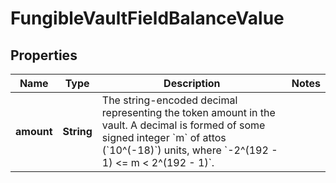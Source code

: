 

# FungibleVaultFieldBalanceValue


## Properties

| Name | Type | Description | Notes |
|------------ | ------------- | ------------- | -------------|
|**amount** | **String** | The string-encoded decimal representing the token amount in the vault. A decimal is formed of some signed integer &#x60;m&#x60; of attos (&#x60;10^(-18)&#x60;) units, where &#x60;-2^(192 - 1) &lt;&#x3D; m &lt; 2^(192 - 1)&#x60;.  |  |



